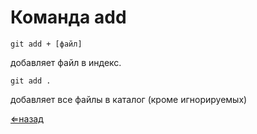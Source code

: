 # Команда **add**
```
git add + [файл] 
```
 добавляет файл в индекс.

```
git add .
```
добавляет все файлы в каталог (кроме игнорируемых)

[⇐назад](./comands.md)